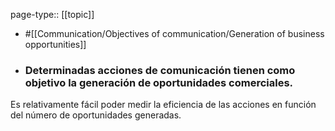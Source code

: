 page-type:: [[topic]]

- #[[Communication/Objectives of communication/Generation of business opportunities]]

- ### Determinadas acciones de comunicación tienen como objetivo la generación de oportunidades comerciales.

Es relativamente fácil poder medir la eficiencia de las acciones en función del número de oportunidades generadas.



